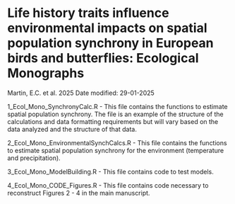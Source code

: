 
# Life history traits influence environmental impacts on spatial population synchrony in European birds and butterflies: Ecological Monographs
Martin, E.C. et al. 2025
Date modified: 29-01-2025

1_Ecol_Mono_SynchronyCalc.R - This file contains the functions to estimate spatial population synchrony. The file is an example of the structure of the calculations and data formatting requirements but will vary based on the data analyzed and the structure of that data.


2_Ecol_Mono_EnvironmentalSynchCalcs.R - This file contains the functions to estimate spatial population synchrony for the environment (temperature and precipitation). 



3_Ecol_Mono_ModelBuilding.R - This file contains code to test models. 



4_Ecol_Mono_CODE_Figures.R - This file contains code necessary to reconstruct Figures 2 - 4 in the main manuscript.
